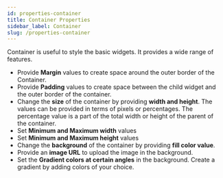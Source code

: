 ```yaml
---
id: properties-container
title: Container Properties
sidebar_label: Container 
slug: /properties-container
---
```


Container is useful to style the basic widgets. It provides a wide range of features. 

* Provide **Margin** values to create space around the outer border of the Container.
* Provide **Padding** values to create space between the child widget and the outer border of the container.
* Change the **size** of the container by providing **width and height**. The values can be provided in terms of pixels or percentages. The percentage value is a part of the total width or height of the parent of the container.
* Set **Minimum and Maximum width** values
* Set **Minimum and Maximum height** values
* Change the **background** of the container by providing **fill color value**. 
* Provide an **image URL** to upload the image in the background.
* Set the **Gradient colors at certain angles** in the background. Create a gradient by adding colors of your choice.


